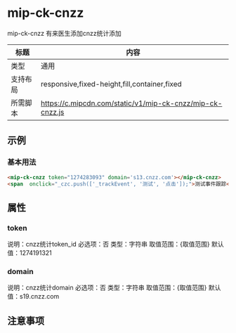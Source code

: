 # mip-ck-cnzz

mip-ck-cnzz 有来医生添加cnzz统计添加 

标题|内容
----|----
类型|通用
支持布局|responsive,fixed-height,fill,container,fixed
所需脚本|https://c.mipcdn.com/static/v1/mip-ck-cnzz/mip-ck-cnzz.js

## 示例

### 基本用法
```html
<mip-ck-cnzz token="1274283093" domain='s13.cnzz.com'></mip-ck-cnzz>
<span  onclick="_czc.push(['_trackEvent', '测试', '点击']);">测试事件跟踪</span>
```

## 属性

### token

说明：cnzz统计token_id
必选项：否
类型：字符串
取值范围：{取值范围}
默认值：1274191321

### domain

说明：cnzz统计domain
必选项：否
类型：字符串
取值范围：{取值范围}
默认值：s19.cnzz.com

## 注意事项

